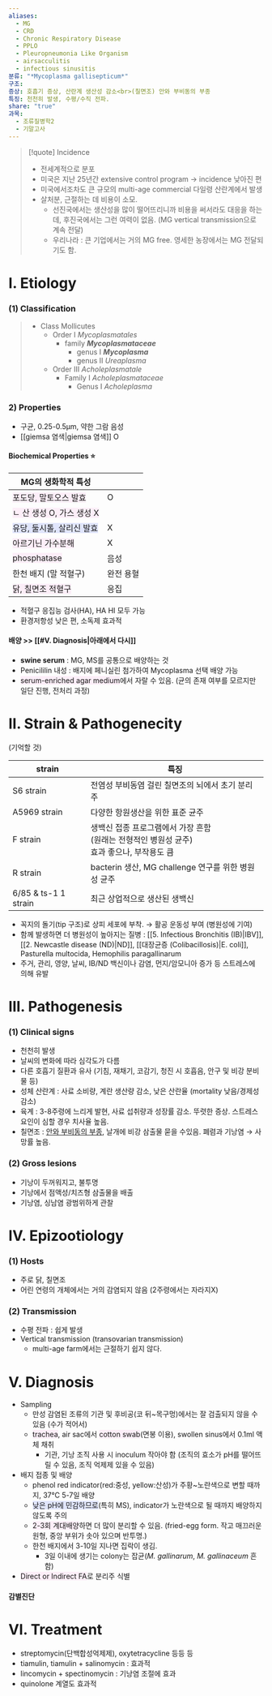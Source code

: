```yaml
---
aliases:
  - MG
  - CRD
  - Chronic Respiratory Disease
  - PPLO
  - Pleuropneumonia Like Organism
  - airsacculitis
  - infectious sinusitis
분류: "*Mycoplasma gallisepticum*"
구조: 
증상: 호흡기 증상, 산란계 생산성 감소<br>(칠면조) 안와 부비동의 부종
특징: 천천히 발생, 수평/수직 전파.
share: "true"
과목:
  - 조류질병학2
  - 기말고사
---
```


>[!quote] Incidence
>- 전세계적으로 분포
>- 미국은 지난 25년간 extensive control program → incidence 낮아진 편 
>- 미국에서조차도 큰 규모의 multi-age commercial 다일령 산란계에서 발생
>- 살처분, 근절하는 데 비용이 소모. 
>	- 선진국에서는 생산성을 많이 떨어뜨리니까 비용을 써서라도 대응을 하는데, 후진국에서는 그런 여력이 없음. (MG vertical transmission으로 계속 전달)
>	- 우리나라 : 큰 기업에서는 거의 MG free. 영세한 농장에서는 MG 전달되기도 함.
# Ⅰ. Etiology
### (1) Classification
> - Class Mollicutes 
> 	- Order Ⅰ *Mycoplasmatales*
> 		- family ***Mycoplasmataceae***
> 			- genus Ⅰ ***Mycoplasma***
> 			- genus Ⅱ *Ureaplasma*
> 	- Order Ⅲ *Acholeplasmatale*
> 		- Family Ⅰ *Acholeplasmataceae*
> 			- Genus Ⅰ *Acholeplasma*

### 2) Properties
- 구균, 0.25-0.5μm, 약한 그람 음성
- [[giemsa 염색|giemsa 염색]] O
#### Biochemical Properties ⭐

| MG의 생화학적 특성                                               |       |
| --------------------------------------------------------- | ----- |
| <span style="background:#fceef8">포도당, 말토오스 발효</span>      | O     |
| <span style="background:#fceef8">ㄴ 산 생성 O, 가스 생성 X</span> |       |
| <span style="background:#e0e5fc">유당, 둘시톨, 살리신 발효</span>   | X     |
| <span style="background:#fceef8">아르기닌 가수분해</span>         | X     |
| <span style="background:#fceef8">phosphatase</span>       | 음성    |
| 한천 배지 (말 적혈구)                                             | 완전 용혈 |
| <span style="background:#fceef8">닭, 칠면조 적혈구</span>        | 응집    |

- 적혈구 응집능 검사(HA), HA HI 모두 가능
- 환경저항성 낮은 편, 소독제 효과적
#### 배양 >> [[#Ⅴ. Diagnosis|아래에서 다시]]
- **swine serum** : MG, MS를 공통으로 배양하는 것
- Penicililin 내성 : 배지에 페니실린 첨가하여 Mycoplasma 선택 배양 가능
- <span style="background:#fceef8">serum-enriched agar medium</span>에서 자랄 수 있음. (균의 존재 여부를 모르지만 일단 진행, 전처리 과정)
# Ⅱ. Strain & Pathogenecity
(기억할 것)

| strain               | 특징                                                         |
| -------------------- | ---------------------------------------------------------- |
| S6 strain            | 전염성 부비동염 걸린 칠면조의 뇌에서 초기 분리주                                |
| A5969 strain         | 다양한 항원생산을 위한 표준 균주                                         |
| F strain             | 생백신 접종 프로그램에서 가장 흔함<br>(원래는 전형적인 병원성 균주)<br>효과 좋으나, 부작용도 큼 |
| R strain             | bacterin 생산, MG challenge 연구를 위한 병원성 균주                    |
| 6/85 & ts-1 1 strain | 최근 상업적으로 생산된 생백신                                           |
- 꼭지의 돌기(tip 구조)로 상피 세포에 부착.
  → 활공 운동성 부여 (병원성에 기여)
- 함께 발생하면 더 병원성이 높아지는 질병 : [[5. Infectious Bronchitis (IB)|IBV]], [[2. Newcastle disease (ND)|ND]], [[대장균증 (Colibacillosis)|E. coli]], Pasturella multocida, Hemophilis paragallinarum
- 주거, 관리, 영양, 날씨, IB/ND 백신이나 감염, 먼지/암모니아 증가 등 스트레스에 의해 유발

# Ⅲ. Pathogenesis
### (1) Clinical signs
 - 천천히 발생
 - 날씨의 변화에 따라 심각도가 다름
 - 다른 호흡기 질환과 유사 (기침, 재채기, 코감기, 청진 시 호흡음, 안구 및 비강 분비물 등)
 - 성체 산란계 : 사료 소비량, 계란 생산량 감소, 낮은 산란율 (mortality 낮음/경제성 감소)
 - 육계 : 3-8주령에 느리게 발현, 사료 섭취량과 성장률 감소. 뚜렷한 증상. 스트레스 요인이 심할 경우 치사율 높음.
 - 칠면조 : <u>안와 부비동의 부종</u>, 날개에 비강 삼출물 묻을 수있음. 폐렴과 기낭염 → 사망률 높음.
### (2) Gross lesions
- 기낭이 두꺼워지고, 불투명
- 기낭에서 점액성/치즈형 삼출물을 배출
- 기낭염, 싱남염 광범위하게 관찰
# Ⅳ. Epizootiology
### (1) Hosts
- 주로 닭, 칠면조
- 어린 연령의 개체에서는 거의 감염되지 않음 (2주령에서는 자라지X)
### (2) Transmission
- 수평 전파 : 쉽게 발생
- Vertical transmission (transovarian transmission)
	- multi-age farm에서는 근절하기 쉽지 않다.

# Ⅴ.  Diagnosis
- Sampling
	- 만성 감염된 조류의 기관 및 후비공(코 뒤~목구멍)에서는 잘 검출되지 않을 수 있음 (수가 적어서)
	- <span style="background:#fceef8">trachea</span>, air sac에서 <span style="background:#fceef8">cotton swab</span>(면봉 이용), swollen sinus에서 0.1ml 액체 채취
		- 기관, 기낭 조직 사용 시 inoculum 작아야 함 (조직의 효소가 pH를 떨어뜨릴 수 있음, 조직 억제제 있을 수 있음)
- 배지 접종 및 배양
	- phenol red indicator(red:중성, yellow:산성)가 주황~노란색으로 변할 때까지, 37℃ 5-7일 배양
	- <span style="background:#e0e5fc">낮은 pH에 민감하므로</span>(특히 MS), indicator가 노란색으로 될 때까지 배양하지 않도록 주의
	- <span style="background:#fceef8">2-3회 계대배양</span>하면 더 많이 분리할 수 있음. (fried-egg form. 작고 매끄러운 원형, 중앙 부위가 솟아 있으며 반투명.)
	- 한천 배지에서 3-10일 지나면 집락이 생김.
		- 3일 이내에 생기는 colony는 잡균(*M. gallinarum*, *M. gallinaceum* 흔함)
- <span style="background:#fceef8">Direct or Indirect FA</span>로 분리주 식별

####  감별진단

# Ⅵ. Treatment
- streptomycin(단백합성억제제), oxytetracycline 등등 등
- tiamulin, tiamulin + salinomycin : 효과적
- lincomycin + spectinomycin : 기낭염 조절에 효과
- quinolone 계열도 효과적
